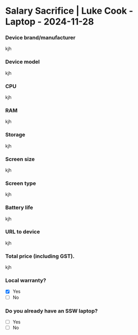 # Salary Sacrifice | Luke Cook - Laptop - 2024-11-28
### Device brand/manufacturer

kjh

### Device model

kjh

### CPU

kjh

### RAM

kjh

### Storage

kjh

### Screen size

kjh

### Screen type

kjh

### Battery life

kjh

### URL to device

kjh

### Total price (including GST).

kjh

### Local warranty?

- [X] Yes
- [ ] No

### Do you already have an SSW laptop?

- [ ] Yes
- [ ] No
